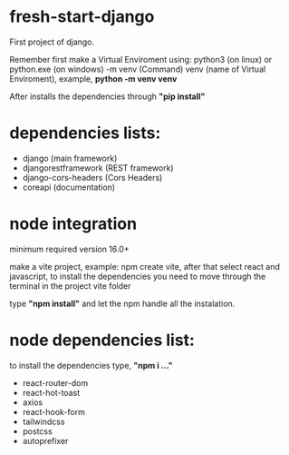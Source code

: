 # fresh-start-django
First project of django.

Remember first make a Virtual Enviroment using: python3 (on linux) or python.exe (on windows) -m venv (Command) venv (name of Virtual Enviroment), example, **python -m venv venv**

After installs the dependencies through **"pip install"**

# dependencies lists:

* django (main framework)
* djangorestframework (REST framework)
* django-cors-headers (Cors Headers)
* coreapi (documentation)

# node integration

minimum required version 16.0+

make a vite project, example: npm create vite, after that select react and javascript, to install the dependencies you need to move through the terminal in the project vite folder

type **"npm install"** and let the npm handle all the instalation.

# node dependencies list:

to install the dependencies type, **"npm i ..."**

* react-router-dom
* react-hot-toast
* axios
* react-hook-form
* tailwindcss
* postcss
* autoprefixer